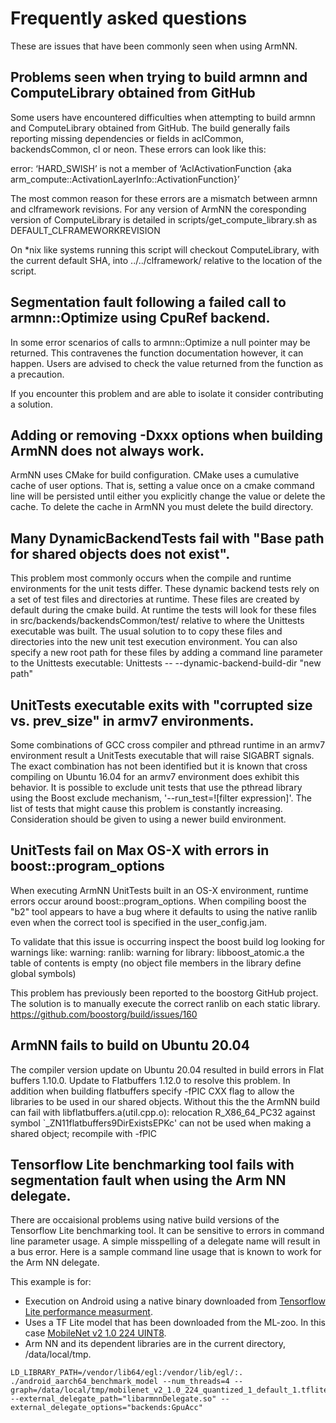 Frequently asked questions
==========================

These are issues that have been commonly seen when using ArmNN.

Problems seen when trying to build armnn and ComputeLibrary obtained from GitHub
-----------------------------------------------------------------------------

Some users have encountered difficulties when attempting to build armnn and ComputeLibrary obtained from GitHub. The build generally fails reporting missing dependencies or fields in aclCommon, backendsCommon, cl or neon. These errors can look like this:

error: ‘HARD_SWISH’ is not a member of ‘AclActivationFunction {aka arm_compute::ActivationLayerInfo::ActivationFunction}’

The most common reason for these errors are a mismatch between armnn and clframework revisions. For any version of ArmNN the coresponding version of ComputeLibrary is detailed in scripts/get_compute_library.sh as DEFAULT_CLFRAMEWORKREVISION

On *nix like systems running this script will checkout ComputeLibrary, with the current default SHA, into ../../clframework/ relative to the location of the script.

Segmentation fault following a failed call to armnn::Optimize using CpuRef backend.
---------------------------------------------------------

In some error scenarios of calls to armnn::Optimize a null pointer may be returned. This contravenes the function documentation however, it can happen. Users are advised to check the value returned from the function as a precaution.

If you encounter this problem and are able to isolate it consider contributing a solution.

Adding or removing -Dxxx options when building ArmNN does not always work.
---------------------------------------------------------

ArmNN uses CMake for build configuration. CMake uses a cumulative cache of user options. That is, setting a value once on a cmake command line will be persisted until either you explicitly change the value or delete the cache. To delete the cache in ArmNN you must delete the build directory.

Many DynamicBackendTests fail with "Base path for shared objects does not exist".
---------------------------------------------------------
This problem most commonly occurs when the compile and runtime environments for the unit tests differ. These dynamic backend tests rely on a set of test files and directories at runtime. These files are created by default during the cmake build. At runtime the tests will look for these files in src/backends/backendsCommon/test/ relative to where the Unittests executable was built. The usual solution to to copy these files and directories into the new unit test execution environment. You can also specify a new root path for these files by adding a command line parameter to the Unittests executable: Unittests -- --dynamic-backend-build-dir "new path"

UnitTests executable exits with "corrupted size vs. prev_size" in armv7 environments.
---------------------------------------------------------
Some combinations of GCC cross compiler and pthread runtime in an armv7 environment result a UnitTests executable that will raise SIGABRT signals. The exact combination has not been identified but it is known that cross compiling on Ubuntu 16.04 for an armv7 environment does exhibit this behavior. It is possible to exclude unit tests that use the pthread library using the Boost exclude mechanism, '--run_test=![filter expression]'. The list of tests that might cause this problem is constantly increasing. Consideration should be given to using a newer build environment.

UnitTests fail on Max OS-X with errors in boost::program_options
---------------------------------------------------------
When executing ArmNN UnitTests built in an OS-X environment, runtime errors occur around boost::program_options. When compiling boost the "b2" tool appears to have a bug where it defaults to using the native ranlib even when the correct tool is specified in the user_config.jam.

To validate that this issue is occurring inspect the boost build log looking for warnings like:
warning: ranlib: warning for library: libboost_atomic.a the table of contents is empty (no object file members in the library define global symbols)

This problem has previously been reported to the boostorg GitHub project. The solution is to manually execute the correct ranlib on each static library. https://github.com/boostorg/build/issues/160

ArmNN fails to build on Ubuntu 20.04
---------------------------------------------------------
The compiler version update on Ubuntu 20.04 resulted in build errors in Flat buffers 1.10.0. Update to Flatbuffers 1.12.0 to resolve this problem. In addition when building flatbuffers specify -fPIC CXX flag to allow the libraries to be used in our shared objects. Without this the the ArmNN build can fail with libflatbuffers.a(util.cpp.o): relocation R_X86_64_PC32 against symbol `_ZN11flatbuffers9DirExistsEPKc' can not be used when making a shared object; recompile with -fPIC

Tensorflow Lite benchmarking tool fails with segmentation fault when using the Arm NN delegate.
---------------------------------------------------------
There are occaisional problems using native build versions of the Tensorflow Lite benchmarking tool. It can be sensitive to errors in command line parameter usage. A simple misspelling of a delegate name will result in a bus error. Here is a sample command line usage that is known to work for the Arm NN delegate.

This example is for:

* Execution on Android using a native binary downloaded from [Tensorflow Lite performance measurment](https://www.tensorflow.org/lite/performance/measurement#native_benchmark_binary).
* Uses a TF Lite model that has been downloaded from the ML-zoo. In this case [MobileNet v2 1.0 224 UINT8](https://github.com/ARM-software/ML-zoo/tree/master/models/image_classification/mobilenet_v2_1.0_224/tflite_uint8).
* Arm NN and its dependent libraries are in the current directory, /data/local/tmp.

~~~
LD_LIBRARY_PATH=/vendor/lib64/egl:/vendor/lib/egl/:. ./android_aarch64_benchmark_model --num_threads=4 --graph=/data/local/tmp/mobilenet_v2_1.0_224_quantized_1_default_1.tflite --external_delegate_path="libarmnnDelegate.so" --external_delegate_options="backends:GpuAcc"
~~~
